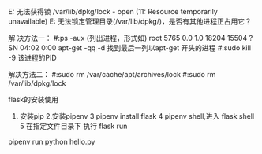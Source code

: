 E: 无法获得锁 /var/lib/dpkg/lock - open (11: Resource temporarily unavailable)
E: 无法锁定管理目录(/var/lib/dpkg/)，是否有其他进程正占用它？

解 决方法一：
#:ps -aux (列出进程，形式如)
root 5765 0.0 1.0 18204 15504 ? SN 04:02 0:00 apt-get -qq -d
找到最后一列以apt-get 开头的进程
#:sudo kill -9 该进程的PID

解决方法二：
#:sudo rm /var/cache/apt/archives/lock
#:sudo rm /var/lib/dpkg/lock


flask的安装使用
1. 安装pip
2.安装pipenv
3 pipenv install flask
4 pipenv shell,进入 flask shell
5 在指定文件目录下 执行 flask run 



pipenv  run  python  hello.py
